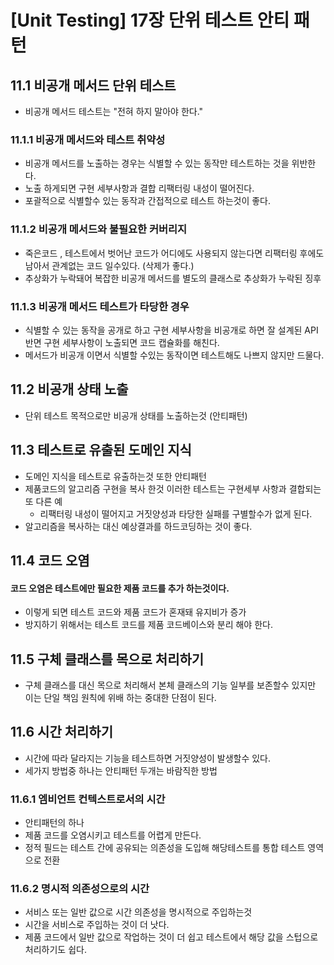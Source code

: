 # [Unit Testing] 17장 단위 테스트 안티 패턴

## 11.1 비공개 메서드 단위 테스트

- 비공개 메서드 테스트는 "전혀 하지 말아야 한다."

### 11.1.1 비공개 메서드와 테스트 취약성

- 비공개 메서드를 노출하는 경우는 식별할 수 있는 동작만 테스트하는 것을 위반한다.
- 노출 하게되면 구현 세부사항과 결합 리팩터링 내성이 떨어진다.
- 포괄적으로 식별할수 있는 동작과 간접적으로 테스트 하는것이 좋다.

### 11.1.2 비공개 메서드와 불필요한 커버리지

- 죽은코드 , 테스트에서 벗어난 코드가 어디에도 사용되지 않는다면 리팩터링 후에도 남아서 관계없는 코드 일수있다. (삭제가 좋다.)
- 추상화가 누락돼어 복잡한 비공개 메서드를 별도의 클래스로 추상화가 누락된 징후

### 11.1.3 비공개 메서드 테스트가 타당한 경우

- 식별할 수 있는 동작을 공개로 하고 구현 세부사항을 비공개로 하면 잘 설계된 API 반면 구현 세부사항이 노출되면 코드 캡슐화를 해친다.
- 메서드가 비공개 이면서 식별할 수있는 동작이면 테스트해도 나쁘지 않지만 드물다.

## 11.2 비공개 상태 노출

- 단위 테스트 목적으로만 비공개 상태를 노출하는것 (안티패턴)

## 11.3 테스트로 유출된 도메인 지식

- 도메인 지식을 테스트로 유출하는것 또한 안티패턴
- 제품코드의 알고리즘 구현을 복사 한것  이러한 테스트는 구현세부 사항과 결합되는 또 다른 예
  - 리팩터링 내성이 떨어지고 거짓양성과 타당한 실패를 구별할수가 없게 된다.
- 알고리즘을 복사하는 대신 예상결과를 하드코딩하는 것이 좋다.

## 11.4 코드 오염
#### 코드 오염은 테스트에만 필요한 제품 코드를 추가 하는것이다.

- 이렇게 되면 테스트 코드와 제품 코드가 혼재돼 유지비가 증가 
- 방지하기 위해서는 테스트 코드를 제품 코드베이스와 분리 해야 한다.

## 11.5 구체 클래스를 목으로 처리하기

- 구체 클래스를 대신 목으로 처리해서 본체 클래스의 기능 일부를 보존할수 있지만 이는 단일 책임 원칙에 위배 하는 중대한 단점이 된다.

## 11.6 시간 처리하기

- 시간에 따라 달라지는 기능을 테스트하면 거짓양성이 발생할수 있다.
- 세가지 방법중 하나는 안티패턴 두개는 바람직한 방법

### 11.6.1 엠비언트 컨텍스트로서의 시간

- 안티패턴의 하나 
- 제품 코드를 오염시키고 테스트를 어렵게 만든다. 
- 정적 필드는 테스트 간에 공유되는 의존성을 도입해 해당테스트를 통합 테스트 영역으로 전환

### 11.6.2 명시적 의존성으로의 시간

- 서비스 또는 일반 값으로 시간 의존성을 명시적으로 주입하는것 
- 시간을 서비스로 주입하는 것이 더 낫다.
- 제품 코드에서 일반 값으로 작업하는 것이 더 쉽고 테스트에서 해당 값을 스텁으로 처리하기도 쉽다.


